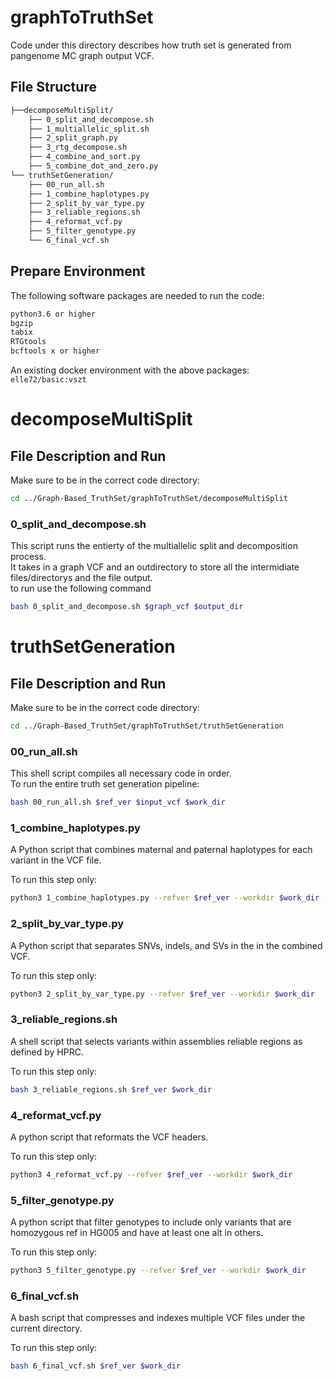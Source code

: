 # graphToTruthSet

Code under this directory describes how truth set is generated from pangenome MC graph output VCF.

## File Structure
```markdown
├──decomposeMultiSplit/
    ├── 0_split_and_decompose.sh
    ├── 1_multiallelic_split.sh
    ├── 2_split_graph.py
    ├── 3_rtg_decompose.sh
    ├── 4_combine_and_sort.py
    ├── 5_combine_dot_and_zero.py
└── truthSetGeneration/
    ├── 00_run_all.sh
    ├── 1_combine_haplotypes.py
    ├── 2_split_by_var_type.py
    ├── 3_reliable_regions.sh
    ├── 4_reformat_vcf.py
    ├── 5_filter_genotype.py
    └── 6_final_vcf.sh
```
## Prepare Environment
The following software packages are needed to run the code:
```markdown
python3.6 or higher
bgzip
tabix
RTGtools
bcftools x or higher
```
An existing docker environment with the above packages: `elle72/basic:vszt`

# decomposeMultiSplit

## File Description and Run

Make sure to be in the correct code directory:
```bash
cd ../Graph-Based_TruthSet/graphToTruthSet/decomposeMultiSplit
```
### 0_split_and_decompose.sh
This script runs the entierty of the multiallelic split and decomposition process.\
It takes in a graph VCF and an outdirectory to store all the intermidiate files/directorys and the file output.\
to run use the following command
```bash
bash 0_split_and_decompose.sh $graph_vcf $output_dir
```

# truthSetGeneration

## File Description and Run

Make sure to be in the correct code directory:
```bash
cd ../Graph-Based_TruthSet/graphToTruthSet/truthSetGeneration
```
### 00_run_all.sh
This shell script compiles all necessary code in order.\
To run the entire truth set generation pipeline:
```bash
bash 00_run_all.sh $ref_ver $input_vcf $work_dir
```

### 1_combine_haplotypes.py
A Python script that combines maternal and paternal haplotypes for each variant in the VCF file.

To run this step only:
```bash
python3 1_combine_haplotypes.py --refver $ref_ver --workdir $work_dir --input-file $input_vcf
```

### 2_split_by_var_type.py
A Python script that separates SNVs, indels, and SVs in the in the combined VCF.

To run this step only:
```bash
python3 2_split_by_var_type.py --refver $ref_ver --workdir $work_dir
```

### 3_reliable_regions.sh

A shell script that selects variants within assemblies reliable regions as defined by HPRC.

To run this step only:
```bash
bash 3_reliable_regions.sh $ref_ver $work_dir
```

### 4_reformat_vcf.py

A python script that reformats the VCF headers.

To run this step only:
```bash
python3 4_reformat_vcf.py --refver $ref_ver --workdir $work_dir
```

### 5_filter_genotype.py

A python script that filter genotypes to include only variants that are
homozygous ref in HG005 and have at least one alt in others.

To run this step only:
```bash
python3 5_filter_genotype.py --refver $ref_ver --workdir $work_dir
```

### 6_final_vcf.sh
A bash script that compresses and indexes multiple VCF files under the current directory.

To run this step only:
```bash
bash 6_final_vcf.sh $ref_ver $work_dir
```

